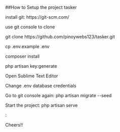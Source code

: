 ##How to Setup the project tasker

<p>install git: https://git-scm.com/</p>
<p>use git console to clone</p>
<p>git clone https://github.com/pinoywebs123/tasker.git </p>
<p>cp .env.example .env</p>
<p>composer install</p>
<p>php artisan key:generate</p>
<p>Open Sublime Text Editor</p>
<p></p>Change .env database credentials
<p>Go to git console again: php artisan migrate --seed</p>
<p>Start the project: php artisan serve</p>
<p></p>:

<p>Cheers!!</p>
